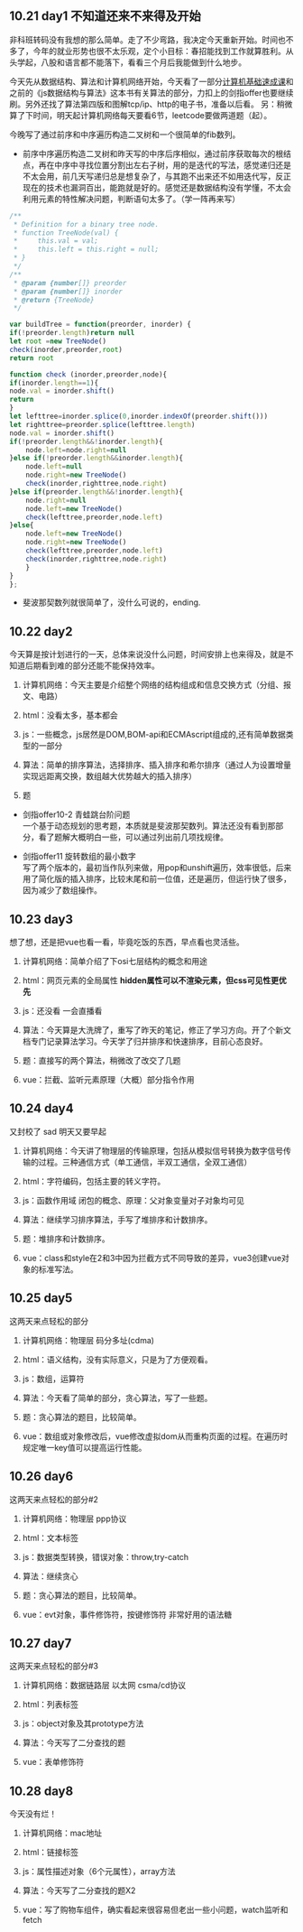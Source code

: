 ## 10.21 day1 不知道还来不来得及开始
  非科班转码没有我想的那么简单。走了不少弯路，我决定今天重新开始。时间也不多了，今年的就业形势也很不太乐观，定个小目标：春招能找到工作就算胜利。从头学起，八股和语言都不能落下，看看三个月后我能做到什么地步。
  
  今天先从数据结构、算法和计算机网络开始，今天看了一部分[计算机基础速成课](https://www.bilibili.com/video/BV1EW411u7)和之前的《js数据结构与算法》这本书有关算法的部分，力扣上的剑指offer也要继续刷。另外还找了算法第四版和图解tcp/ip、http的电子书，准备以后看。
另：稍微算了下时间，明天起计算机网络每天要看6节，leetcode要做两道题（起）。

今晚写了通过前序和中序遍历构造二叉树和一个很简单的fib数列。

+ 前序中序遍历构造二叉树和昨天写的中序后序相似，通过前序获取每次的根结点，再在中序中寻找位置分割出左右子树，用的是迭代的写法，感觉递归还是不太会用，前几天写递归总是想复杂了，与其跑不出来还不如用迭代写，反正现在的技术也漏洞百出，能跑就是好的。感觉还是数据结构没有学懂，不太会利用元素的特性解决问题，判断语句太多了。（学一阵再来写）
```javascript
/**
 * Definition for a binary tree node.
 * function TreeNode(val) {
 *     this.val = val;
 *     this.left = this.right = null;
 * }
 */
/**
 * @param {number[]} preorder
 * @param {number[]} inorder
 * @return {TreeNode}
 */

var buildTree = function(preorder, inorder) {
if(!preorder.length)return null
let root =new TreeNode()
check(inorder,preorder,root)
return root

function check (inorder,preorder,node){
if(inorder.length==1){
node.val = inorder.shift()
return
}
let lefttree=inorder.splice(0,inorder.indexOf(preorder.shift()))
let righttree=preorder.splice(lefttree.length)
node.val = inorder.shift()
if(!preorder.length&&!inorder.length){
    node.left=node.right=null
}else if(!preorder.length&&inorder.length){
    node.left=null
    node.right=new TreeNode()
    check(inorder,righttree,node.right)
}else if(preorder.length&&!inorder.length){
    node.right=null
    node.left=new TreeNode()
    check(lefttree,preorder,node.left)
}else{
    node.left=new TreeNode()
    node.right=new TreeNode()
    check(lefttree,preorder,node.left)
    check(inorder,righttree,node.right)
    }
}
};
```

+ 斐波那契数列就很简单了，没什么可说的，ending.

## 10.22 day2
今天算是按计划进行的一天，总体来说没什么问题，时间安排上也来得及，就是不知道后期看到难的部分还能不能保持效率。  

1. 计算机网络：今天主要是介绍整个网络的结构组成和信息交换方式（分组、报文、电路）  

2. html：没看太多，基本都会  

3. js：一些概念，js居然是DOM,BOM-api和ECMAscript组成的,还有简单数据类型的一部分  

4. 算法：简单的排序算法，选择排序、插入排序和希尔排序（通过人为设置增量实现远距离交换，数组越大优势越大的插入排序）  

5. 题  
+ 剑指offer10-2 青蛙跳台阶问题    
 一个基于动态规划的思考题，本质就是斐波那契数列。算法还没有看到那部分，看了题解大概明白一些，可以通过列出前几项找规律。  
 
+ 剑指offer11 旋转数组的最小数字    
 写了两个版本的，最初当作队列来做，用pop和unshift遍历，效率很低，后来用了简化版的插入排序，比较末尾和前一位值，还是遍历，但运行快了很多，因为减少了数组操作。  

## 10.23 day3
想了想，还是把vue也看一看，毕竟吃饭的东西，早点看也灵活些。  

1. 计算机网络：简单介绍了下osi七层结构的概念和用途  

2. html：网页元素的全局属性  <b>hidden属性可以不渲染元素，但css可见性更优先</b>  

3. js：还没看 一会直播看  

4. 算法：今天算是大洗牌了，重写了昨天的笔记，修正了学习方向。开了个新文档专门记录算法学习。今天学了归并排序和快速排序，目前心态良好。  

5. 题：直接写的两个算法，稍微改了改交了几题

6. vue：拦截、监听元素原理（大概）部分指令作用


## 10.24 day4
又封校了 sad 明天又要早起  

1. 计算机网络：今天讲了物理层的传输原理，包括从模拟信号转换为数字信号传输的过程。三种通信方式（单工通信，半双工通信，全双工通信）  

2. html：字符编码，包括主要的转义字符。  

3. js：函数作用域 闭包的概念、原理：父对象变量对子对象均可见  

4. 算法：继续学习排序算法，手写了堆排序和计数排序。  

5. 题：堆排序和计数排序。

6. vue：class和style在2和3中因为拦截方式不同导致的差异，vue3创建vue对象的标准写法。


## 10.25 day5
这两天来点轻松的部分

1. 计算机网络：物理层 码分多址(cdma)  

2. html：语义结构，没有实际意义，只是为了方便观看。  

3. js：数组，运算符  

4. 算法：今天看了简单的部分，贪心算法，写了一些题。  

5. 题：贪心算法的题目，比较简单。

6. vue：数组或对象修改后，vue修改虚拟dom从而重构页面的过程。在遍历时规定唯一key值可以提高运行性能。


## 10.26 day6
这两天来点轻松的部分#2

1. 计算机网络：物理层 ppp协议

2. html：文本标签

3. js：数据类型转换，错误对象：throw,try-catch 

4. 算法：继续贪心  

5. 题：贪心算法的题目，比较简单。

6. vue：evt对象，事件修饰符，按键修饰符 非常好用的语法糖


## 10.27 day7
这两天来点轻松的部分#3

1. 计算机网络：数据链路层 以太网 csma/cd协议

2. html：列表标签

3. js：object对象及其prototype方法

4. 算法：今天写了二分查找的题  

5. vue：表单修饰符


## 10.28 day8
今天没有烂！

1. 计算机网络：mac地址

2. html：链接标签

3. js：属性描述对象（6个元属性），array方法

4. 算法：今天写了二分查找的题X2  

5. vue：写了购物车组件，确实看起来很容易但老出一些小问题，watch监听和fetch
